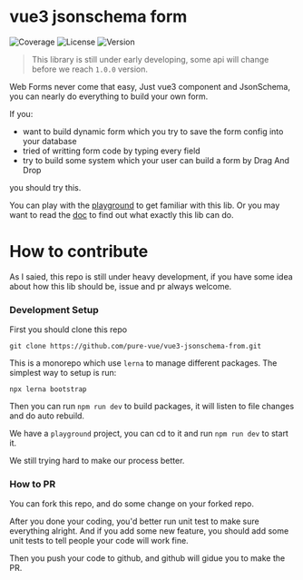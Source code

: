 # vue3 jsonschema form

![Coverage](https://img.shields.io/coveralls/github/pure-vue/vue3-jsonschema-from)
![License](https://img.shields.io/npm/l/@v3jsf/core)
![Version](https://img.shields.io/npm/v/@v3jsf/core)

> This library is still under early developing, some api will change before we reach `1.0.0` version.

Web Forms never come that easy, Just vue3 component and JsonSchema, you can nearly do everything to build your own form.

If you:

- want to build dynamic form which you try to save the form config into your database
- tried of writting form code by typing every field
- try to build some system which your user can build a form by Drag And Drop

you should try this.

You can play with the [playground]() to get familiar with this lib. Or you may want to read the [doc]() to find out what exactly this lib can do.

# How to contribute

As I saied, this repo is still under heavy development, if you have some idea about how this lib should be, issue and pr always welcome.

### Development Setup

First you should clone this repo

```shell
git clone https://github.com/pure-vue/vue3-jsonschema-from.git

```

This is a monorepo which use `lerna` to manage different packages. The simplest way to setup is run:

```shell
npx lerna bootstrap
```

Then you can run `npm run dev` to build packages, it will listen to file changes and do auto rebuild.

We have a `playground` project, you can cd to it and run `npm run dev` to start it.

We still trying hard to make our process better.

### How to PR

You can fork this repo, and do some change on your forked repo.

After you done your coding, you'd better run unit test to make sure everything alright. And if you add some new feature, you should add some unit tests to tell people your code will work fine.

Then you push your code to github, and github will gidue you to make the PR.
